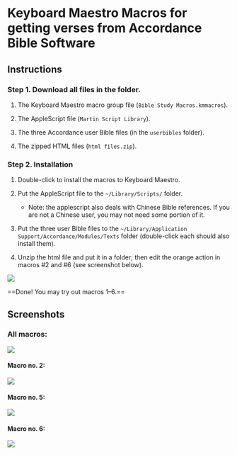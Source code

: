# Keyboard Maestro Macros for getting verses from Accordance Bible Software

## Instructions

### Step 1. Download all files in the folder.

1. The Keyboard Maestro macro group file (`Bible Study Macros.kmmacros`).

2. The AppleScript file (`Martin Script Library`).

3. The three Accordance user Bible files (in the `userbibles` folder).

4. The zipped HTML files (`html files.zip`).

### Step 2. Installation

1. Double-click to install the macros to Keyboard Maestro.

2. Put the AppleScript file to the `~/Library/Scripts/` folder.
    * Note: the applescript also deals with Chinese Bible references. If you are not a Chinese user, you may not need some portion of it.

3. Put the three user Bible files to the `~/Library/Application Support/Accordance/Modules/Texts` folder (double-click each should also install them).

4. Unzip the html file and put it in a folder; then edit the orange action in macros #2 and #6 (see screenshot below).

![](https://i.imgur.com/aHDPwjC.png)

==Done! You may try out macros 1–6.==


## Screenshots

### All macros:
![](https://i.imgur.com/vjolpuf.png)

#### Macro no. 2:

![](https://i.imgur.com/jQoK1Vt.png)


#### Macro no. 5:

![](https://i.imgur.com/qAuKAnx.png)

#### Macro no. 6:

![](https://i.imgur.com/OaH017k.png)
